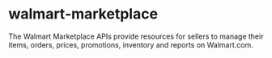 # walmart-marketplace
The Walmart Marketplace APIs provide resources for sellers to manage their items, orders, prices, promotions, inventory and reports on Walmart.com.
